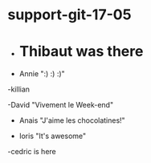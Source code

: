 # support-git-17-05

- # Thibaut was there
- Annie ":) :) :)"

-killian

-David "Vivement le Week-end"

- Anais "J'aime les chocolatines!"

- loris "It's awesome"

-cedric is here
